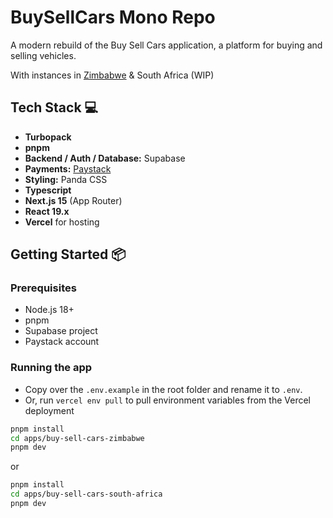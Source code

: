 # BuySellCars Mono Repo

A modern rebuild of the Buy Sell Cars application, a platform for buying and selling vehicles.

With instances in [Zimbabwe](https://buysellcars.co.zw/) & South Africa (WIP)

## Tech Stack 💻

- **Turbopack**
- **pnpm**
- **Backend / Auth / Database:** Supabase
- **Payments:** [Paystack](https://paystack.com/)
- **Styling:** Panda CSS
- **Typescript**
- **Next.js 15** (App Router)
- **React 19.x**
- **Vercel** for hosting

## Getting Started 📦

### Prerequisites

- Node.js 18+
- pnpm
- Supabase project
- Paystack account

### Running the app

- Copy over the `.env.example` in the root folder and rename it to `.env`.
- Or, run `vercel env pull` to pull environment variables from the Vercel deployment

```bash
pnpm install
cd apps/buy-sell-cars-zimbabwe
pnpm dev
```

or

```bash
pnpm install
cd apps/buy-sell-cars-south-africa
pnpm dev
```
